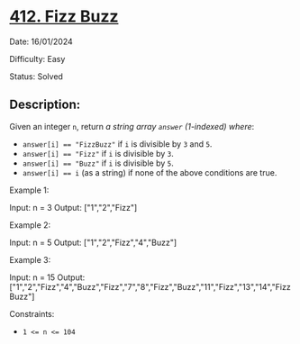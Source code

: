 # [412\. Fizz Buzz](https://leetcode.com/problems/fizz-buzz/)

Date: 16/01/2024

Difficulty: Easy

Status: Solved

## Description:

Given an integer `n`, return *a string array *`answer`* (1-indexed) where*:

-   `answer[i] == "FizzBuzz"` if `i` is divisible by `3` and `5`.
-   `answer[i] == "Fizz"` if `i` is divisible by `3`.
-   `answer[i] == "Buzz"` if `i` is divisible by `5`.
-   `answer[i] == i` (as a string) if none of the above conditions are true.

Example 1:

Input: n = 3
Output: ["1","2","Fizz"]

Example 2:

Input: n = 5
Output: ["1","2","Fizz","4","Buzz"]

Example 3:

Input: n = 15
Output: ["1","2","Fizz","4","Buzz","Fizz","7","8","Fizz","Buzz","11","Fizz","13","14","FizzBuzz"]

Constraints:

-   `1 <= n <= 104`